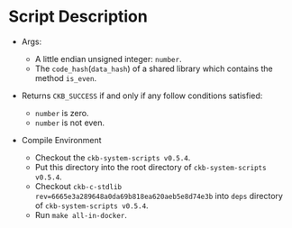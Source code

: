 # Script Description

- Args:
  - A little endian unsigned integer: `number`.
  - The `code_hash`(`data_hash`) of a shared library which contains the method `is_even`.

- Returns `CKB_SUCCESS` if and only if any follow conditions satisfied:
  - `number` is zero.
  - `number` is not even.

- Compile Environment
  - Checkout the `ckb-system-scripts v0.5.4`.
  - Put this directory into the root directory of `ckb-system-scripts v0.5.4`.
  - Checkout `ckb-c-stdlib rev=6665e3a289648a0da69b818ea620aeb5e8d74e3b` into `deps` directory of `ckb-system-scripts v0.5.4`.
  - Run `make all-in-docker`.
